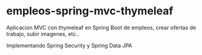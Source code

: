 # empleos-spring-mvc-thymeleaf

Aplicacion MVC con thymeleaf en Spring Boot de empleos, crear ofertas de trabajo, subir imagenes, etc..

Implementando Spring Security y Spring Data JPA
